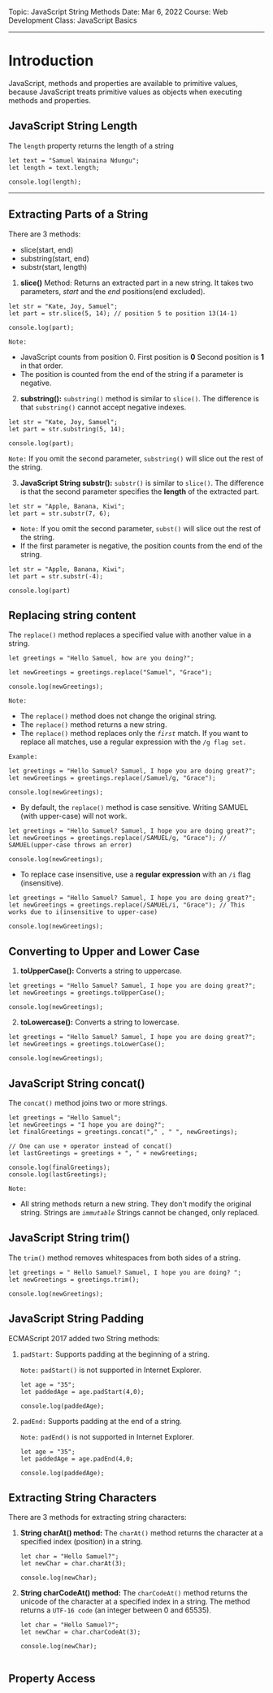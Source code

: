 Topic: JavaScript String Methods
Date: Mar 6, 2022 
Course: Web Development
Class: JavaScript Basics

---
# Introduction
JavaScript, methods and properties are available to primitive values, because JavaScript treats primitive values as objects when executing methods and properties.

## JavaScript String Length
The `length` property returns the length of a string

```
let text = "Samuel Wainaina Ndungu";
let length = text.length;

console.log(length);
```
---
##  Extracting  Parts of a String
There are 3 methods:
- slice(start, end)
- substring(start, end)
-  substr(start, length)

1. **slice()** Method: Returns an extracted part in a new string. It takes two parameters, *start* and the *end* positions(end excluded).

```
let str = "Kate, Joy, Samuel";  
let part = str.slice(5, 14); // position 5 to position 13(14-1)

console.log(part);
```

`Note:`
- JavaScript counts from position 0. First position is **0** Second position is **1** in that order.
- The position is counted from the end of the string if a parameter is negative.

2. **substring():** `substring()` method is similar to `slice()`. The difference is that `substring()` cannot accept negative indexes.

```
let str = "Kate, Joy, Samuel";
let part = str.substring(5, 14); 

console.log(part);
```

`Note:` If you omit the second parameter, `substring()` will slice out the rest of the string.

3. **JavaScript String substr():** `substr()` is similar to `slice()`. The difference is that the second parameter specifies the **length** of the extracted part.

```
let str = "Apple, Banana, Kiwi";  
let part = str.substr(7, 6);
```

- `Note:` If you omit the second parameter, `subst()` will slice out the rest of the string.
- If the first parameter is negative, the position counts from the end of the string.
```
let str = "Apple, Banana, Kiwi";  
let part = str.substr(-4);

console.log(part)
```

## Replacing string content
The `replace()` method replaces a specified value with another value in a string.

```
let greetings = "Hello Samuel, how are you doing?";

let newGreetings = greetings.replace("Samuel", "Grace");

console.log(newGreetings);
```

`Note:`
- The `replace()` method does not change the original string.
- The `replace()` method returns a new string.
- The `replace()` method replaces only the *`first`* match. If you want to replace all matches, use a regular expression with the `/g flag set.` 

`Example:`

```
let greetings = "Hello Samuel? Samuel, I hope you are doing great?";
let newGreetings = greetings.replace(/Samuel/g, "Grace");

console.log(newGreetings);
```

- By default, the `replace()` method is case sensitive. Writing SAMUEL (with upper-case) will not work.

```
let greetings = "Hello Samuel? Samuel, I hope you are doing great?";
let newGreetings = greetings.replace(/SAMUEL/g, "Grace"); // SAMUEL(upper-case throws an error)

console.log(newGreetings);
```

- To replace case insensitive, use a **regular expression** with an `/i` flag (insensitive).

```
let greetings = "Hello Samuel? Samuel, I hope you are doing great?";
let newGreetings = greetings.replace(/SAMUEL/i, "Grace"); // This works due to i(insensitive to upper-case)

console.log(newGreetings);
```


## Converting to Upper and Lower Case 

1. **toUpperCase():** Converts a string to uppercase.

```
let greetings = "Hello Samuel? Samuel, I hope you are doing great?";
let newGreetings = greetings.toUpperCase();

console.log(newGreetings);
```

2. **toLowercase():** Converts a string to lowercase.

```
let greetings = "Hello Samuel? Samuel, I hope you are doing great?";
let newGreetings = greetings.toLowerCase();

console.log(newGreetings);

```

## JavaScript String concat()

The `concat()` method joins two or more strings.

```
let greetings = "Hello Samuel";
let newGreetings = "I hope you are doing?";
let finalGreetings = greetings.concat("," , " ", newGreetings);

// One can use + operator instead of concat()
let lastGreetings = greetings + ", " + newGreetings;

console.log(finalGreetings);
console.log(lastGreetings);
```

`Note:`

- All string methods return a new string. They don't modify the original string. Strings are *`immutable`*  Strings cannot be changed, only replaced.

## JavaScript String trim()

The `trim()` method removes whitespaces from both sides of a string.

```
let greetings = " Hello Samuel? Samuel, I hope you are doing? ";
let newGreetings = greetings.trim();

console.log(newGreetings);
```

## JavaScript String Padding
ECMAScript 2017 added two String methods:
1. `padStart:` Supports padding at the beginning of a string.

	`Note:` `padStart()` is not supported in Internet Explorer.

	```
	let age = "35";
    let paddedAge = age.padStart(4,0);
    
    console.log(paddedAge);
	```
	
2.  `padEnd:` Supports padding at the end of a string.

	`Note:` `padEnd()` is not supported in Internet Explorer.

	```
	let age = "35";
    let paddedAge = age.padEnd(4,0;
    
    console.log(paddedAge);
    
    ```

## Extracting String Characters

There are 3 methods for extracting string characters:

1.  **String charAt() method:** The `charAt()` method returns the character at a specified index (position) in a string.

	```
	let char = "Hello Samuel?";
	let newChar = char.charAt(3);

	console.log(newChar);
	
	```

2.  **String charCodeAt() method:** The `charCodeAt()` method returns the unicode of the character at a specified index in a string. The method returns a `UTF-16 code` (an integer between 0 and 65535). 

	```
	let char = "Hello Samuel?";
	let newChar = char.charCodeAt(3);
		
	console.log(newChar);
		
	```

## Property Access

